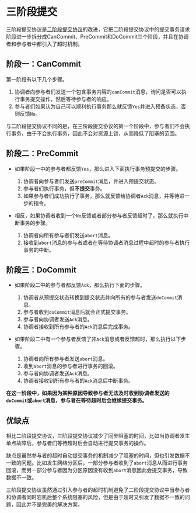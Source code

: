 # 三阶段提交

三阶段提交协议是[二阶段提交协议](2-phase-commit.md)的改进，它把二阶段提交协议中的提交事务请求阶段进一步拆分成CanCommit、PreCommit和DoCommit三个阶段，并且在协调者和参与者中都引入了超时机制。

## 阶段一：CanCommit

第一阶段有以下几个步骤。

1. 协调者向参与者们发送一个包含事务内容的`canCommit`消息，询问是否可以执行事务提交操作，然后等待参与者的响应。
2. 参与者们如果认为自己可以顺利执行事务那么就反馈`Yes`并进入预备状态，否则反馈`No`。

与二阶段提交协议不同的是，在三阶段提交协议的第一个阶段中，参与者们不会执行事务，由于不会执行事务，因此不会对资源上锁，从而降低了阻塞的范围。

## 阶段二：PreCommit

- 如果阶段一中的参与者都反馈`Yes`，那么进入下面执行事务预提交的步骤。

    1. 协调者向参与者们发送`preCommit`消息，并进入预提交状态。
    2. 参与者们执行事务，但**不提交**事务。
    3. 如果参与者们成功执行了事务，那么就反馈给协调者`Ack`消息，并等待进一步的指令。

- 相反，如果协调者收到一个`No`反馈或者部分参与者反馈超时了，那么就执行中断事务的步骤。

    1. 协调者向所有参与者们发送`abort`消息。
    2. 接收到`abort`消息的参与者或者在等待协调者消息过程中超时的参与者执行事务的中断。

## 阶段三：DoCommit

- 如果阶段二中的参与者都反馈`Ack`，那么执行下面的步骤。

    1. 协调者从预提交状态转换到提交状态并向所有的参与者发送`doCommit`消息。
    2. 参与者收到`doCommit`消息后就会正式提交事务。
    3. 参与者向协调者发送`Ack`消息。
    4. 协调者接收到所有参与者的`Ack`消息后完成事务。

- 如果阶段二中有一个参与者反馈了非`Ack`消息或者反馈超时，那么执行以下步骤。

    1. 协调者向所有参与者发送`abort`消息。
    2. 收到`abort`消息的参与者进行事务的回滚。
    3. 参与者向协调者发送`Ack`消息。
    4. 协调者接收到所有参与者的`Ack`消息后中断事务。

**在这一阶段中，如果因为某种原因导致参与者无法及时收到协调者发送的`doCommit`或`abort`消息，参与者在等待超时后会继续提交事务。**

## 优缺点

相比二阶段提交协议，三阶段提交协议减少了同步阻塞的时间，比如当协调者发生单点故障后，参与者们等待超时后会自动进行提交事务的操作。

缺点是虽然参与者的超时自动提交事务的机制减少了阻塞的时间，但也引发数据不一致的问题。比如发生网络分区后，一部分参与者收到了`abort`消息从而进行事务回滚，而另一部分参与者因为分区原因没有收到`abort`消息因此会提交事务，导致数据不一致。

三阶段提交协议虽然通过引入参与者的超时机制避免了二阶段提交协议中当参与者和协调者同时宕机后整个系统阻塞的风险，但是由于超时又引发了数据不一致的问题，因此并不是完美的解决方案。
